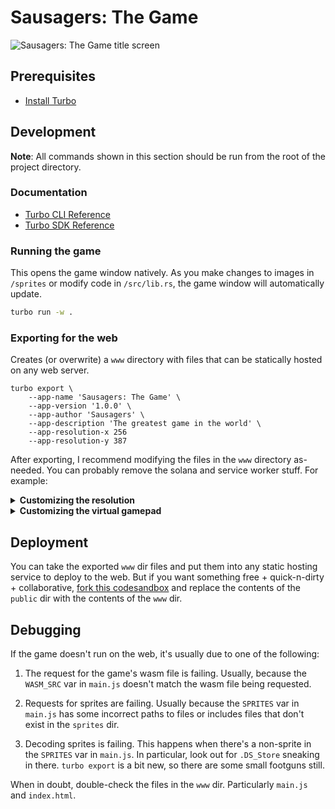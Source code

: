 # Sausagers: The Game

![Sausagers: The Game title screen](./title_screen.png)

## Prerequisites

- [Install Turbo](https://turbo.computer/docs/quick-start)

## Development

**Note**: All commands shown in this section should be run from the root of the project directory.

### Documentation

- [Turbo CLI Reference](https://turbo.computer/docs/reference/cli/)
- [Turbo SDK Reference](https://turbo.computer/docs/reference/rust-sdk/)

### Running the game

This opens the game window natively. As you make changes to images in `/sprites` or modify code in `/src/lib.rs`, the game window will automatically update.

```sh
turbo run -w .
```

### Exporting for the web

Creates (or overwrite) a `www` directory with files that can be statically hosted on any web server.

```
turbo export \
    --app-name 'Sausagers: The Game' \
    --app-version '1.0.0' \
    --app-author 'Sausagers' \
    --app-description 'The greatest game in the world' \
    --app-resolution-x 256
    --app-resolution-y 387
```

After exporting, I recommend modifying the files in the `www` directory as-needed. You can probably remove the solana and service worker stuff. For example:

<details>
<summary><strong>Customizing the resolution</strong></summary>

In `www/main.js`, you could do something like this to support landscape and portrait and give the game a minimum size for the width or height:

```js
// The game's resolution
let RESOLUTION = [
  Math.floor(window.innerWidth / 3),
  Math.floor(window.innerHeight / 3),
];
const min_size = 256;
// landscape
if (window.innerWidth > window.innerHeight) {
  const ratio = window.innerWidth / window.innerHeight;
  RESOLUTION[0] = Math.floor(ratio * min_size);
  RESOLUTION[1] = min_size;
}
// portrait
else {
  const ratio = window.innerHeight / window.innerWidth;
  RESOLUTION[0] = min_size;
  RESOLUTION[1] = Math.floor(ratio * min_size);
}
```
</details>

<details>
<summary><strong>Customizing the virtual gamepad</strong></summary>

In `index.html` you can modify the gamepad to have a circular dpad and a single button for shooting:

```html
<div id="virtual-gamepad">
  <div class="circle">
    <div
      ontouchstart="event.preventDefault();document.querySelector('canvas').dispatchEvent(new KeyboardEvent('keydown',{key:'ArrowUp',code:'ArrowUp'}));"
      ontouchend="event.preventDefault();document.querySelector('canvas').dispatchEvent(new KeyboardEvent('keyup',{key:'ArrowUp',code:'ArrowUp'}));"
    ></div>
    <div
      ontouchstart="event.preventDefault();document.querySelector('canvas').dispatchEvent(new KeyboardEvent('keydown',{key:'ArrowRight',code:'ArrowRight'}));"
      ontouchend="event.preventDefault();document.querySelector('canvas').dispatchEvent(new KeyboardEvent('keyup',{key:'ArrowRight',code:'ArrowRight'}));"
    ></div>
    <div
      ontouchstart="event.preventDefault();document.querySelector('canvas').dispatchEvent(new KeyboardEvent('keydown',{key:'ArrowLeft',code:'ArrowLeft'}));"
      ontouchend="event.preventDefault();document.querySelector('canvas').dispatchEvent(new KeyboardEvent('keyup',{key:'ArrowLeft',code:'ArrowLeft'}));"
    ></div>
    <div
      ontouchstart="event.preventDefault();document.querySelector('canvas').dispatchEvent(new KeyboardEvent('keydown',{key:'ArrowDown',code:'ArrowDown'}));"
      ontouchend="event.preventDefault();document.querySelector('canvas').dispatchEvent(new KeyboardEvent('keyup',{key:'ArrowDown',code:'ArrowDown'}));"
    ></div>
  </div>
  <button
    class="a"
    ontouchstart="event.preventDefault();document.querySelector('canvas').dispatchEvent(new KeyboardEvent('keydown',{key:'z',code:'KeyZ'}));"
    ontouchend="event.preventDefault();document.querySelector('canvas').dispatchEvent(new KeyboardEvent('keyup',{key:'z',code:'KeyZ'}));"
  >
    A
  </button>
</div>
```

You'd also replace the CSS in `style.css`:

```css
@font-face {
  font-family: "04b03";
  src: url("/04b03.ttf");
}

* {
  box-sizing: border-box;
}

:root {
  --doc-height: 100vh;
  --button-size: 120px;
  --button-font-size: 12px;
  --start-select-width: 50px;
  --start-select-height: 20px;
  --start-select-font-size: 8px;
  --gamepad-opacity: 0.25;
}

body {
  touch-action: none;
  display: flex;
  flex-direction: column;
  justify-content: center;
  /* align-items: center; */
  font-family: "04b03", monospace;
  align-items: flex-start;
  height: var(--doc-height);
  max-height: -webkit-fill-available;
  width: 100vw;
  margin: 0;
  background: #202124;
}

button {
  font-family: "04b03", monospace;
}

#player {
  position: relative;
  display: flex;
  flex: 1;
  width: 100vw;
  height: 100%;
  justify-content: center;
  align-items: center;
  background: #202124;
  user-select: none;
}

canvas {
  width: 100% !important;
  height: 100% !important;
  object-fit: contain;
  margin: auto;
  background-color: #202124;
  image-rendering: pixelated;
  outline: none;
}

p {
  color: #fff;
  font-size: 100px;
}

.circle {
  width: 180px;
  height: 180px;
  display: flex;
  flex-flow: row wrap;
  transform: translate(-20px, -48px) rotate(45deg);
}

.circle div {
  height: 90px;
  width: 90px;
  background-color: #fff;
  color: #000;
  border: 2px solid rgba(0, 0, 0, 0.1);
}

.circle div:nth-child(1) {
  border-radius: 90px 0 0 0;
}
.circle div:nth-child(2) {
  border-radius: 0 90px 0 0;
}
.circle div:nth-child(3) {
  border-radius: 0 0 0 90px;
}
.circle div:nth-child(4) {
  border-radius: 0 0 90px 0;
}

#virtual-gamepad {
  position: absolute;
  bottom: 60px;
  left: 10px;
  right: 10px;
  display: none;
  max-width: 100vw;
  height: 120px;
  margin: auto 20px;
  z-index: 1;
  opacity: var(--gamepad-opacity);
}
@media (hover: none) {
  #virtual-gamepad {
    display: flex;
  }
}

#virtual-gamepad button {
  position: absolute;
  width: var(--button-size);
  height: var(--button-size);
  color: #000;
  font-size: var(--button-font-size);
  box-shadow: 0 0 0px 4px #000;
  background: #fff;
  user-select: none;
  padding: 0;
  transition: transform 0.5s ease;
}

#virtual-gamepad button:active {
  transform: translateY(10px) scale(0.9);
}

#virtual-gamepad button.up,
#virtual-gamepad button.down,
#virtual-gamepad button.left,
#virtual-gamepad button.right {
  bottom: var(--button-size);
  left: var(--button-size);
  border-radius: 10px;
}

#virtual-gamepad button.up {
  margin-bottom: var(--button-size);
}

#virtual-gamepad button.down {
  margin-bottom: calc(-1 * var(--button-size));
}

#virtual-gamepad button.left {
  margin-left: calc(-1 * var(--button-size));
}

#virtual-gamepad button.right {
  margin-left: var(--button-size);
}

#virtual-gamepad button.a,
#virtual-gamepad button.b,
#virtual-gamepad button.x,
#virtual-gamepad button.y {
  bottom: var(--button-size);
  right: var(--button-size);
  border-radius: 100%;
}

#virtual-gamepad button.a {
  margin-right: calc(-1 * var(--button-size));
  top: -14px;
  right: 100px;
}

#virtual-gamepad button.b {
  margin-bottom: calc(-1 * var(--button-size));
}

#virtual-gamepad button.x {
  margin-bottom: var(--button-size);
}

#virtual-gamepad button.y {
  margin-right: var(--button-size);
}

#virtual-gamepad button.start,
#virtual-gamepad button.select {
  left: 0;
  right: 0;
  bottom: 0;
  margin: auto;
  border-radius: 24px;
  width: var(--start-select-width);
  height: var(--start-select-height);
  font-size: var(--start-select-font-size);
}

#virtual-gamepad button.start {
  left: calc(-1 * var(--start-select-width) + -10px);
}

#virtual-gamepad button.select {
  right: calc(-1 * var(--start-select-width) + -10px);
}
```
</details>

## Deployment

You can take the exported `www` dir files and put them into any static hosting service to deploy to the web. But if you want something free + quick-n-dirty + collaborative, [fork this codesandbox](https://codesandbox.io/p/devbox/tender-mclean-s27lh8) and replace the contents of the `public` dir with the contents of the `www` dir.

## Debugging

If the game doesn't run on the web, it's usually due to one of the following:

1. The request for the game's wasm file is failing. Usually, because the `WASM_SRC` var in `main.js` doesn't match the wasm file being requested.

2. Requests for sprites are failing. Usually because the `SPRITES` var in `main.js` has some incorrect paths to files or includes files that don't exist in the `sprites` dir.

3. Decoding sprites is failing. This happens when there's a non-sprite in the `SPRITES` var in `main.js`. In particular, look out for `.DS_Store` sneaking in there. `turbo export` is a bit new, so there are some small footguns still.

When in doubt, double-check the files in the `www` dir. Particularly `main.js` and `index.html`.